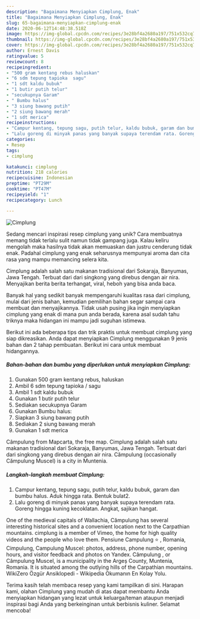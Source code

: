 ```yaml
---
description: "Bagaimana Menyiapkan Cimplung, Enak"
title: "Bagaimana Menyiapkan Cimplung, Enak"
slug: 65-bagaimana-menyiapkan-cimplung-enak
date: 2020-06-12T14:48:38.518Z
image: https://img-global.cpcdn.com/recipes/3e28bf4a2680a197/751x532cq70/cimplung-foto-resep-utama.jpg
thumbnail: https://img-global.cpcdn.com/recipes/3e28bf4a2680a197/751x532cq70/cimplung-foto-resep-utama.jpg
cover: https://img-global.cpcdn.com/recipes/3e28bf4a2680a197/751x532cq70/cimplung-foto-resep-utama.jpg
author: Ernest Davis
ratingvalue: 5
reviewcount: 8
recipeingredient:
- "500 gram kentang rebus haluskan"
- "6 sdm tepung tapioka  sagu"
- "1 sdt kaldu bubuk"
- "1 butir putih telur"
- "secukupnya Garam"
- " Bumbu halus"
- "3 siung bawang putih"
- "2 siung bawang merah"
- "1 sdt merica"
recipeinstructions:
- "Campur kentang, tepung sagu, putih telur, kaldu bubuk, garam dan bumbu halus. Aduk hingga rata. Bentuk bulat2."
- "Lalu goreng di minyak panas yang banyak supaya terendam rata. Goreng hingga kuning kecoklatan. Angkat, sajikan hangat."
categories:
- Resep
tags:
- cimplung

katakunci: cimplung 
nutrition: 218 calories
recipecuisine: Indonesian
preptime: "PT29M"
cooktime: "PT47M"
recipeyield: "1"
recipecategory: Lunch

---
```



![Cimplung](https://img-global.cpcdn.com/recipes/3e28bf4a2680a197/751x532cq70/cimplung-foto-resep-utama.jpg)

Sedang mencari inspirasi resep cimplung yang unik? Cara membuatnya memang tidak terlalu sulit namun tidak gampang juga. Kalau keliru mengolah maka hasilnya tidak akan memuaskan dan justru cenderung tidak enak. Padahal cimplung yang enak seharusnya mempunyai aroma dan cita rasa yang mampu memancing selera kita.

Cimplung adalah salah satu makanan tradisional dari Sokaraja, Banyumas, Jawa Tengah. Terbuat dari dari singkong yang direbus dengan air nira. Menyajikan berita berita terhangat, viral, heboh yang bisa anda baca.

Banyak hal yang sedikit banyak mempengaruhi kualitas rasa dari cimplung, mulai dari jenis bahan, kemudian pemilihan bahan segar sampai cara membuat dan menyajikannya. Tidak usah pusing jika ingin menyiapkan cimplung yang enak di mana pun anda berada, karena asal sudah tahu triknya maka hidangan ini mampu jadi suguhan istimewa.


Berikut ini ada beberapa tips dan trik praktis untuk membuat cimplung yang siap dikreasikan. Anda dapat menyiapkan Cimplung menggunakan 9 jenis bahan dan 2 tahap pembuatan. Berikut ini cara untuk membuat hidangannya.

<!--inarticleads1-->

##### Bahan-bahan dan bumbu yang diperlukan untuk menyiapkan Cimplung:

1. Gunakan 500 gram kentang rebus, haluskan
1. Ambil 6 sdm tepung tapioka / sagu
1. Ambil 1 sdt kaldu bubuk
1. Gunakan 1 butir putih telur
1. Sediakan secukupnya Garam
1. Gunakan  Bumbu halus:
1. Siapkan 3 siung bawang putih
1. Sediakan 2 siung bawang merah
1. Gunakan 1 sdt merica


Câmpulung from Mapcarta, the free map. Cimplung adalah salah satu makanan tradisional dari Sokaraja, Banyumas, Jawa Tengah. Terbuat dari dari singkong yang direbus dengan air nira. Cămpulung (occasionally Cămpulung Muscel) is a city in Muntenia. 

<!--inarticleads2-->

##### Langkah-langkah membuat Cimplung:

1. Campur kentang, tepung sagu, putih telur, kaldu bubuk, garam dan bumbu halus. Aduk hingga rata. Bentuk bulat2.
1. Lalu goreng di minyak panas yang banyak supaya terendam rata. Goreng hingga kuning kecoklatan. Angkat, sajikan hangat.


One of the medieval capitals of Wallachia, Cămpulung has several interesting historical sites and a convenient location next to the Carpathian mountains. cimplung is a member of Vimeo, the home for high quality videos and the people who love them. Pensiune Campulung ⭐ , Romania, Cimpulung, Campulung Muscel: photos, address, phone number, opening hours, and visitor feedback and photos on Yandex. Câmpulung , or Câmpulung Muscel, is a municipality in the Argeș County, Muntenia, Romania. It is situated among the outlying hills of the Carpathian mountains. WikiZero Özgür Ansiklopedi - Wikipedia Okumanın En Kolay Yolu. 

Terima kasih telah membaca resep yang kami tampilkan di sini. Harapan kami, olahan Cimplung yang mudah di atas dapat membantu Anda menyiapkan hidangan yang lezat untuk keluarga/teman ataupun menjadi inspirasi bagi Anda yang berkeinginan untuk berbisnis kuliner. Selamat mencoba!
